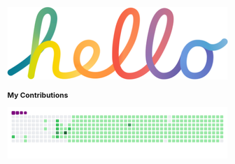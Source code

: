 ![](https://raw.githubusercontent.com/abrclano/abrclano/main/hello.png)  
### My Contributions
![    ](https://raw.githubusercontent.com/abrclano/abrclano/main/github-contribution-grid-snake.gif)
 
